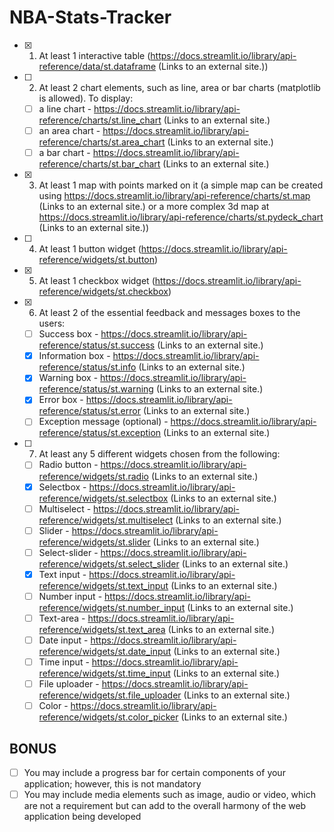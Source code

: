 # NBA-Stats-Tracker

- [x] 1. At least 1 interactive table (https://docs.streamlit.io/library/api-reference/data/st.dataframe (Links to an external site.))
- [ ] 2. At least 2 chart elements,  such as line, area or bar charts (matplotlib is allowed). To display:
  - [ ] a line chart - https://docs.streamlit.io/library/api-reference/charts/st.line_chart (Links to an external site.)
  - [ ] an area chart - https://docs.streamlit.io/library/api-reference/charts/st.area_chart (Links to an external site.)
  - [ ] a bar chart - https://docs.streamlit.io/library/api-reference/charts/st.bar_chart (Links to an external site.)
- [x] 3. At least 1 map with points marked on it (a simple map can be created using https://docs.streamlit.io/library/api-reference/charts/st.map (Links to an external site.) or a more complex 3d map at https://docs.streamlit.io/library/api-reference/charts/st.pydeck_chart (Links to an external site.))
- [ ] 4. At least 1 button widget (https://docs.streamlit.io/library/api-reference/widgets/st.button)
- [x] 5. At least 1 checkbox widget (https://docs.streamlit.io/library/api-reference/widgets/st.checkbox)
- [x] 6. At least 2 of the essential feedback and messages boxes to the users:
  - [ ] Success box - https://docs.streamlit.io/library/api-reference/status/st.success (Links to an external site.) 
  - [x] Information box - https://docs.streamlit.io/library/api-reference/status/st.info (Links to an external site.) 
  - [x] Warning box - https://docs.streamlit.io/library/api-reference/status/st.warning (Links to an external site.) 
  - [x] Error box - https://docs.streamlit.io/library/api-reference/status/st.error (Links to an external site.) 
  - [ ] Exception message (optional) - https://docs.streamlit.io/library/api-reference/status/st.exception (Links to an external site.) 
- [ ] 7. At least any 5 different widgets chosen from the following:
  - [ ] Radio button - https://docs.streamlit.io/library/api-reference/widgets/st.radio (Links to an external site.) 
  - [x] Selectbox - https://docs.streamlit.io/library/api-reference/widgets/st.selectbox (Links to an external site.) 
  - [ ] Multiselect - https://docs.streamlit.io/library/api-reference/widgets/st.multiselect (Links to an external site.) 
  - [ ] Slider - https://docs.streamlit.io/library/api-reference/widgets/st.slider (Links to an external site.) 
  - [ ] Select-slider - https://docs.streamlit.io/library/api-reference/widgets/st.select_slider (Links to an external site.) 
  - [x] Text input - https://docs.streamlit.io/library/api-reference/widgets/st.text_input (Links to an external site.) 
  - [ ] Number input - https://docs.streamlit.io/library/api-reference/widgets/st.number_input (Links to an external site.) 
  - [ ] Text-area - https://docs.streamlit.io/library/api-reference/widgets/st.text_area (Links to an external site.) 
  - [ ] Date input - https://docs.streamlit.io/library/api-reference/widgets/st.date_input (Links to an external site.) 
  - [ ] Time input - https://docs.streamlit.io/library/api-reference/widgets/st.time_input (Links to an external site.) 
  - [ ] File uploader - https://docs.streamlit.io/library/api-reference/widgets/st.file_uploader (Links to an external site.) 
  - [ ] Color - https://docs.streamlit.io/library/api-reference/widgets/st.color_picker (Links to an external site.) 
## BONUS
- [ ] You may include a progress bar for certain components of your application; however, this is not mandatory
- [ ] You may include media elements such as image, audio or video, which are not a requirement but can add to the overall harmony of the web application being developed
